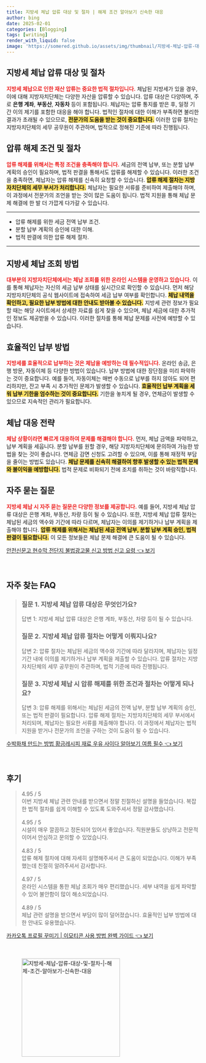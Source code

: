 ```yaml
---
title: 지방세 체납 압류 대상 및 절차 | 해제 조건 알아보기 신속한 대응
author: bing
date: 2025-02-01
categories: [Blogging]
tags: [writing]
render_with_liquid: false
image: 'https://somered.github.io/assets/img/thumbnail/지방세-체납-압류-대상-및-절차-|-해제-조건-알아보기-신속한-대응.webp'
---
```



<h2 id='지방세 체납 압류 대상 및 절차'>지방세 체납 압류 대상 및 절차</h2>

<p><b><span style="color: #ee2323;">지방세 체납으로 인한 재산 압류는 중요한 법적 절차입니다.</span></b> 체납된 지방세가 있을 경우, 이에 대해 지방자치단체는 다양한 자산을 압류할 수 있습니다. 압류 대상은 다양하며, 주로 <b>은행 계좌</b>, <b>부동산</b>, <b>자동차</b> 등이 포함됩니다. 체납자는 압류 통지를 받은 후, 일정 기간 이의 제기를 포함한 대응을 해야 합니다. 법적인 절차에 대한 이해가 부족하면 불리한 결과가 초래될 수 있으므로, <b><span style="background-color: #ffe066;">전문가의 도움을 받는 것이 중요합니다.</span></b> 이러한 압류 절차는 지방자치단체의 세무 공무원이 주관하며, 법적으로 정해진 기준에 따라 진행됩니다.</p>

<h2 id='압류 해제 조건 및 절차'>압류 해제 조건 및 절차</h2>

<p><b><span style="color: #ee2323;">압류 해제를 위해서는 특정 조건을 충족해야 합니다.</span></b> 세금의 전액 납부, 또는 분할 납부 계획의 승인이 필요하며, 법적 판결을 통해서도 압류를 해제할 수 있습니다. 이러한 조건을 충족하면, 체납자는 압류 해제를 신속히 요청할 수 있습니다. <b><span style="background-color: #ffe066;">압류 해제 절차는 지방자치단체의 세무 부서가 처리합니다.</span></b> 체납자는 필요한 서류를 준비하여 제출해야 하며, 이 과정에서 전문가의 조언을 받는 것이 많은 도움이 됩니다. 법적 지원을 통해 체납 문제 해결에 한 발 더 가깝게 다가갈 수 있습니다.</p>

<hr />

<ul>
    <li>압류 해제를 위한 세금 전액 납부 조건.</li>
    <li>분할 납부 계획의 승인에 대한 이해.</li>
    <li>법적 판결에 의한 압류 해제 절차.</li>
</ul>

<hr />

<h2 id='지방세 체납 조회 방법'>지방세 체납 조회 방법</h2>

<p><b><span style="color: #ee2323;">대부분의 지방자치단체에서는 체납 조회를 위한 온라인 시스템을 운영하고 있습니다.</span></b> 이를 통해 체납자는 자신의 세금 납부 상태를 실시간으로 확인할 수 있습니다. 먼저 해당 지방자치단체의 공식 웹사이트에 접속하여 세금 납부 여부를 확인합니다. <b><span style="background-color: #ffe066;">체납 내역을 확인하고, 필요한 납부 방법에 대한 안내도 받아볼 수 있습니다.</span></b> 지방세 관련 정보가 필요할 때는 해당 사이트에서 상세한 자료를 쉽게 찾을 수 있으며, 체납 세금에 대한 추가적인 정보도 제공받을 수 있습니다. 이러한 절차를 통해 체납 문제를 사전에 예방할 수 있습니다.</p>

<h2 id='효율적인 납부 방법'>효율적인 납부 방법</h2>

<p><b><span style="color: #ee2323;">지방세를 효율적으로 납부하는 것은 체납을 예방하는 데 필수적입니다.</span></b> 온라인 송금, 은행 방문, 자동이체 등 다양한 방법이 있습니다. 납부 방법에 대한 장단점을 미리 파악하는 것이 중요합니다. 예를 들어, 자동이체는 매번 수동으로 납부를 하지 않아도 되어 편리하지만, 잔고 부족 시 추가적인 문제가 발생할 수 있습니다. <b><span style="background-color: #ffe066;">효율적인 납부 계획을 세워 납부 기한을 엄수하는 것이 중요합니다.</span></b> 기한을 놓치게 될 경우, 연체금이 발생할 수 있으므로 지속적인 관리가 필요합니다.</p>

<h2 id='체납 대응 전략'>체납 대응 전략</h2>

<p><b><span style="color: #ee2323;">체납 상황이라면 빠르게 대응하여 문제를 해결해야 합니다.</span></b> 먼저, 체납 금액을 파악하고, 납부 계획을 세웁니다. 분할 납부를 원할 경우, 해당 지방자치단체에 문의하여 가능한 방법을 찾는 것이 좋습니다. 연체금 감면 신청도 고려할 수 있으며, 이를 통해 재정적 부담을 줄이는 방법도 있습니다. <b><span style="background-color: #ffe066;">체납 문제를 신속히 해결하여 향후 발생할 수 있는 법적 문제와 불이익을 예방합니다.</span></b> 법적 문제로 비화되기 전에 조치를 취하는 것이 바람직합니다.</p>

<h2 id='자주 묻는 질문'>자주 묻는 질문</h2>

<p><b><span style="color: #ee2323;">지방세 체납 시 자주 묻는 질문은 다양한 정보를 제공합니다.</span></b> 예를 들어, 지방세 체납 압류 대상은 은행 계좌, 부동산, 차량 등이 될 수 있습니다. 또한, 지방세 체납 압류 절차는 체납된 세금의 액수와 기간에 따라 다르며, 체납자는 이의를 제기하거나 납부 계획을 제출해야 합니다. <b><span style="background-color: #ffe066;">압류 해제를 위해서는 체납된 세금 전액 납부, 분할 납부 계획 승인, 법적 판결이 필요합니다.</span></b> 이 모든 정보들은 체납 문제 해결에 큰 도움이 될 수 있습니다.</p>


<p><a class="click-button" title="안전신문고 현수막 전단지 불법광고물 신고 방법 신고 요령" href="https://somered.github.io/posts/%EC%95%88%EC%A0%84%EC%8B%A0%EB%AC%B8%EA%B3%A0-%ED%98%84%EC%88%98%EB%A7%89-%EC%A0%84%EB%8B%A8%EC%A7%80-%EB%B6%88%EB%B2%95%EA%B4%91%EA%B3%A0%EB%AC%BC-%EC%8B%A0%EA%B3%A0-%EB%B0%A9%EB%B2%95-%EC%8B%A0%EA%B3%A0-%EC%9A%94%EB%A0%B9/" rel="dofollow">안전신문고 현수막 전단지 불법광고물 신고 방법 신고 요령 👈 보기</a></p><br>
<h2 id='자주_찾는_FAQ'>자주 찾는 FAQ</h2>
<div itemscope="" itemtype="https://schema.org/FAQPage"> 
<blockquote> 
<div itemscope="" itemprop="mainEntity" itemtype="https://schema.org/Question"> 
<h3 itemprop="name">질문 1. 지방세 체납 압류 대상은 무엇인가요?</h3> 
<div itemscope="" itemprop="acceptedAnswer" itemtype="https://schema.org/Answer"> 
<span itemprop="text"> 
<p>답변 1: 지방세 체납 압류 대상은 은행 계좌, 부동산, 차량 등이 될 수 있습니다.</p> 
</span> 
</div> 
</div> 

<div itemscope="" itemprop="mainEntity" itemtype="https://schema.org/Question"> 
<h3 itemprop="name">질문 2. 지방세 체납 압류 절차는 어떻게 이뤄지나요?</h3> 
<div itemscope="" itemprop="acceptedAnswer" itemtype="https://schema.org/Answer"> 
<span itemprop="text"> 
<p>답변 2: 압류 절차는 체납된 세금의 액수와 기간에 따라 달라지며, 체납자는 일정 기간 내에 이의를 제기하거나 납부 계획을 제출할 수 있습니다. 압류 절차는 지방자치단체의 세무 공무원이 주관하며, 법적 기준에 따라 진행됩니다.</p> 
</span> 
</div> 
</div> 

<div itemscope="" itemprop="mainEntity" itemtype="https://schema.org/Question"> 
<h3 itemprop="name">질문 3. 지방세 체납 시 압류 해제를 위한 조건과 절차는 어떻게 되나요?</h3> 
<div itemscope="" itemprop="acceptedAnswer" itemtype="https://schema.org/Answer"> 
<span itemprop="text"> 
<p>답변 3: 압류 해제를 위해서는 체납된 세금의 전액 납부, 분할 납부 계획의 승인, 또는 법적 판결이 필요합니다. 압류 해제 절차는 지방자치단체의 세무 부서에서 처리되며, 체납자는 필요한 서류를 제출해야 합니다. 이 과정에서 체납자는 법적 지원을 받거나 전문가의 조언을 구하는 것이 도움이 될 수 있습니다.</p> 
</span> 
</div> 
</div> 
</blockquote> 
</div>
<p><a class="click-button" title="수박화채 만드는 방법 황금레시피 재료 우유 사이다 알아보기 여름 필수" href="https://somered.github.io/posts/%EC%88%98%EB%B0%95%ED%99%94%EC%B1%84-%EB%A7%8C%EB%93%9C%EB%8A%94-%EB%B0%A9%EB%B2%95-%ED%99%A9%EA%B8%88%EB%A0%88%EC%8B%9C%ED%94%BC-%EC%9E%AC%EB%A3%8C-%EC%9A%B0%EC%9C%A0-%EC%82%AC%EC%9D%B4%EB%8B%A4-%EC%95%8C%EC%95%84%EB%B3%B4%EA%B8%B0-%EC%97%AC%EB%A6%84-%ED%95%84%EC%88%98/" rel="dofollow">수박화채 만드는 방법 황금레시피 재료 우유 사이다 알아보기 여름 필수 👈 보기</a></p><br>
<h2 id='후기'>후기</h2>
<div itemscope itemtype="https://schema.org/Product">
  <blockquote>
  <div itemprop="review" itemscope itemtype="https://schema.org/Review">
      <div itemprop="reviewRating" itemscope itemtype="https://schema.org/Rating"> <span itemprop="ratingValue">4.95</span> / <span itemprop="bestRating">5</span> </div>
      <span itemprop="reviewBody">이번 지방세 체납 관련 안내를 받으면서 정말 친절하신 설명을 들었습니다. 복잡한 법적 절차를 쉽게 이해할 수 있도록 도와주셔서 정말 감사했습니다.</span>
  </div>
  <br>
  <div itemprop="review" itemscope itemtype="https://schema.org/Review">
      <div itemprop="reviewRating" itemscope itemtype="https://schema.org/Rating"> <span itemprop="ratingValue">4.95</span> / <span itemprop="bestRating">5</span> </div>
      <span itemprop="reviewBody">시설이 매우 깔끔하고 정돈되어 있어서 좋았습니다. 직원분들도 상냥하고 전문적이어서 안심하고 문의할 수 있었습니다.</span>
  </div>
  <br>
  <div itemprop="review" itemscope itemtype="https://schema.org/Review">
      <div itemprop="reviewRating" itemscope itemtype="https://schema.org/Rating"> <span itemprop="ratingValue">4.83</span> / <span itemprop="bestRating">5</span> </div>
      <span itemprop="reviewBody">압류 해제 절차에 대해 자세히 설명해주셔서 큰 도움이 되었습니다. 이해가 부족했는데 친절히 알려주셔서 감사합니다.</span>
  </div>
  <br>
  <div itemprop="review" itemscope itemtype="https://schema.org/Review">
      <div itemprop="reviewRating" itemscope itemtype="https://schema.org/Rating"> <span itemprop="ratingValue">4.97</span> / <span itemprop="bestRating">5</span> </div>
      <span itemprop="reviewBody">온라인 시스템을 통한 체납 조회가 매우 편리했습니다. 세부 내역을 쉽게 파악할 수 있어 불안함이 많이 해소되었습니다.</span>
  </div>
  <br>
  <div itemprop="review" itemscope itemtype="https://schema.org/Review">
      <div itemprop="reviewRating" itemscope itemtype="https://schema.org/Rating"> <span itemprop="ratingValue">4.89</span> / <span itemprop="bestRating">5</span> </div>
      <span itemprop="reviewBody">체납 관련 설명을 받으면서 부담이 많이 덜어졌습니다. 효율적인 납부 방법에 대한 안내도 유용했습니다.</span>
  </div>
  </blockquote>
</div>
<p><a class="click-button" title="카카오톡 프로필 꾸미기 | 이모티콘 사용 방법 완벽 가이드" href="https://somered.github.io/posts/%EC%B9%B4%EC%B9%B4%EC%98%A4%ED%86%A1-%ED%94%84%EB%A1%9C%ED%95%84-%EA%BE%B8%EB%AF%B8%EA%B8%B0-%EC%9D%B4%EB%AA%A8%ED%8B%B0%EC%BD%98-%EC%82%AC%EC%9A%A9-%EB%B0%A9%EB%B2%95-%EC%99%84%EB%B2%BD-%EA%B0%80%EC%9D%B4%EB%93%9C/" rel="dofollow">카카오톡 프로필 꾸미기 | 이모티콘 사용 방법 완벽 가이드 👈 보기</a></p><br>
<figure class="image"><img src="https://somered.github.io/assets/img/thumbnail/지방세-체납-압류-대상-및-절차-|-해제-조건-알아보기-신속한-대응.webp" alt="지방세-체납-압류-대상-및-절차-|-해제-조건-알아보기-신속한-대응" width="256" height="256"></figure>